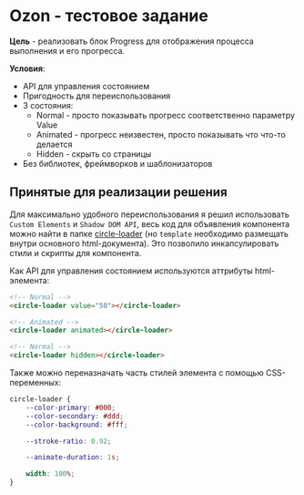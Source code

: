 # Ozon - тестовое задание

__Цель__ - реализовать блок Progress для отображения процесса выполнения и его прогресса.

__Условия__:
- API для управления состоянием
- Пригодность для переиспользования
- 3 состояния:
  - Normal - просто показывать прогресс соответственно параметру Value
  - Animated - прогресс неизвестен, просто показывать что что-то делается
  - Hidden - скрыть со страницы
- Без библиотек, фреймворков и шаблонизаторов

## Принятые для реализации решения

Для максимально удобного переиспользования я решил использовать `Custom Elements` и `Shadow DOM API`, весь код для объявления компонента можно найти в папке [circle-loader](./circle-loader) (но `template` необходимо размещать внутри основного html-документа). Это позволило инкапсулировать стили и скрипты для компонента.

Как API для управления состоянием используются аттрибуты html-элемента:
```HTML
<!-- Normal -->
<circle-loader value="50"></circle-loader>

<!-- Animated -->
<circle-loader animated></circle-loader>

<!-- Normal -->
<circle-loader hidden></circle-loader>
```

Также можно переназначать часть стилей элемента с помощью CSS-переменных:
```CSS
circle-loader {
    --color-primary: #000;
    --color-secondary: #ddd;
    --color-background: #fff;

    --stroke-ratio: 0.92;

    --animate-duration: 1s;

    width: 100%;
}
```